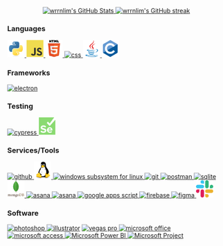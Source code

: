 <p align="center"> 
  <a href="https://github.com/anuraghazra/github-readme-stats">
    <img src="https://github-readme-stats.vercel.app/api?username=wrrnlim&show_icons=true&hide_border=true&bg_color=1b2931&title_color=d2b694&text_color=b2bec6&icon_color=70b6be" alt="wrrnlim's GitHub Stats"/>
  </a>
  <a href="https://github.com/DenverCoder1/github-readme-streak-stats">
    <img src="https://streak-stats.demolab.com/?user=wrrnlim&theme=noctis-minimus&hide_border=true" alt="wrrnlim's GitHub streak"/>
  </a>
</p>

### Languages ###
<a href="https://www.python.org" target="_blank"> <img src="https://raw.githubusercontent.com/devicons/devicon/master/icons/python/python-original.svg" alt="python" width="40" height="40" title="Python"/> </a>
<a href="https://developer.mozilla.org/en-US/docs/Web/JavaScript" target="_blank"> <img src="https://raw.githubusercontent.com/devicons/devicon/master/icons/javascript/javascript-original.svg" alt="javascript" width="40" height="40" title="JavaScript"/> </a>
<a href="https://www.w3.org/html/" target="_blank"> <img src="https://raw.githubusercontent.com/devicons/devicon/master/icons/html5/html5-original-wordmark.svg" alt="html5" width="40" height="40" title="HTML"/> </a> 
<a href="https://www.w3.org/Style/CSS/Overview.en.html" target="_blank"> <img src="https://upload.wikimedia.org/wikipedia/commons/d/d5/CSS3_logo_and_wordmark.svg" alt="css" width="40" height="40" title="CSS"/> </a>
<a href="https://www.java.com" target="_blank"> <img src="https://raw.githubusercontent.com/devicons/devicon/master/icons/java/java-original.svg" alt="java" width="40" height="40" title="Java"/> </a>
<a href="https://www.cprogramming.com/" target="_blank"> <img src="https://raw.githubusercontent.com/devicons/devicon/master/icons/c/c-original.svg" alt="c" width="40" height="40" title="C"/> </a>

### Frameworks ###
<a href="https://www.electronjs.org/" target="_blank"> <img src="https://upload.wikimedia.org/wikipedia/commons/9/91/Electron_Software_Framework_Logo.svg" alt="electron" width="40" height="40" title="Electron JS"/> </a>

### Testing ###
<a href="https://www.cypress.io" target="_blank"> <img src="https://raw.githubusercontent.com/simple-icons/simple-icons/6e46ec1fc23b60c8fd0d2f2ff46db82e16dbd75f/icons/cypress.svg" alt="cypress" width="40" height="40" title="Cypress"/> </a>
<a href="https://www.selenium.dev" target="_blank"> <img src="https://raw.githubusercontent.com/wrrnlim/wrrnlim/main/icons/selenium.svg" alt="selenium" width="40" height="40" title="Selenium"/> </a>

### Services/Tools ###
<a href="https://www.github.com/" target="_blank"> <img src="https://simpleicons.org/icons/github.svg" alt="github" width="40" height="40" title="GitHub"/> </a>
<a href="https://www.linux.org/" target="_blank"> <img src="https://raw.githubusercontent.com/devicons/devicon/master/icons/linux/linux-original.svg" alt="linux" width="40" height="40" title="Linux"/> </a>
<a href="https://docs.microsoft.com/en-us/windows/wsl/about" target="_blank"> <img src="https://upload.wikimedia.org/wikipedia/commons/f/f9/Windows_Terminal_Logo.png" alt="windows subsystem for linux" width="40" height="40" title="Windows Subsystem for Linux (WSL)"/> </a>
<a href="https://git-scm.com/" target="_blank"> <img src="https://www.vectorlogo.zone/logos/git-scm/git-scm-icon.svg" alt="git" width="40" height="40" title="Git"/> </a>
<a href="https://postman.com" target="_blank"> <img src="https://www.vectorlogo.zone/logos/getpostman/getpostman-icon.svg" alt="postman" width="40" height="40" title="Postman"/> </a>
<a href="https://www.sqlite.org/" target="_blank"> <img src="https://www.vectorlogo.zone/logos/sqlite/sqlite-icon.svg" alt="sqlite" width="40" height="40" title="SQLite"/> </a>
<a href="https://www.mongodb.com/" target="_blank"> <img src="https://raw.githubusercontent.com/devicons/devicon/master/icons/mongodb/mongodb-original-wordmark.svg" alt="mongodb" width="40" height="40" title="MongoDB"/> </a>
<a href="https://www.atlassian.com/software/jira" target="_blank"> <img src="https://cdn.icon-icons.com/icons2/2699/PNG/512/atlassian_jira_logo_icon_170511.png" alt="asana" width="40" height="40" title="Jira"/> </a>
<a href="https://asana.com/" target="_blank"> <img src="https://upload.vectorlogo.zone/logos/asana/images/cae029cc-73d9-4b0d-83e2-70893c439061.svg" alt="asana" width="40" height="40" title="Asana"/> </a>
<a href="https://developers.google.com/apps-script" target="_blank"> <img src="https://upload.wikimedia.org/wikipedia/commons/f/f2/Google_Apps_Script.png" alt="google apps script" width="40" height="40" title="Google Apps Script"/> </a>
<a href="https://firebase.google.com/" target="_blank"> <img src="https://www.vectorlogo.zone/logos/firebase/firebase-icon.svg" alt="firebase" width="40" height="40" title="Firebase"/> </a> 
<a href="https://www.figma.com/" target="_blank"> <img src="https://www.vectorlogo.zone/logos/figma/figma-icon.svg" alt="figma" width="40" height="40" title="Figma"/> </a>
<a href="https://slack.com/" target="_blank"> <img src="https://raw.githubusercontent.com/wrrnlim/wrrnlim/main/icons/slack.svg" alt="slack" width="40" height="40" title="Slack"/> </a>

### Software ###
<a href="https://www.photoshop.com/en" target="_blank"> <img src="https://upload.wikimedia.org/wikipedia/commons/a/af/Adobe_Photoshop_CC_icon.svg" alt="photoshop" width="40" height="40" title="Adobe Photoshop"/> </a> 
<a href="https://www.adobe.com/ca/products/illustrator.html" target="_blank"> <img src="https://upload.wikimedia.org/wikipedia/commons/f/fb/Adobe_Illustrator_CC_icon.svg" alt="illustrator" width="40" height="40" title="Adobe Illustrator"/></a> 
<a href="https://www.vegascreativesoftware.com/ca/vegas-pro/" target="_blank"> <img src="https://upload.wikimedia.org/wikipedia/commons/3/39/Vegas_Pro_15.0.png" alt="vegas pro" width="40" height="40" title="VEGAS Pro"/> </a>
<a href="https://office.com" target="_blank"> <img src="https://upload.wikimedia.org/wikipedia/commons/5/5f/Microsoft_Office_logo_%282019%E2%80%93present%29.svg" alt="microsoft office" width="40" height="40" title="Microsoft Office"/> </a>
<a href="https://www.microsoft.com/en-ca/microsoft-365/access" target="_blank"> <img src="https://upload.wikimedia.org/wikipedia/commons/f/f1/Microsoft_Office_Access_%282019-present%29.svg" alt="microsoft access" width="40" height="40" title="Microsoft Access"/> </a>
<a href="https://powerbi.microsoft.com/" target="_blank"> <img src="https://upload.wikimedia.org/wikipedia/en/2/20/Power_BI_logo.svg" alt="Microsoft Power BI" width="40" height="40" title="Microsoft Power BI"/> </a>
<a href="https://www.microsoft.com/en-ca/microsoft-365/project/project-management-software" target="_blank"> <img src="https://upload.wikimedia.org/wikipedia/commons/9/98/Microsoft_Project_%282019%E2%80%93present%29.svg" alt="Microsoft Project" width="40" height="40" title="Microsoft Project"/> </a></p>

<!--
**wrrnlim/wrrnlim** is a ✨ _special_ ✨ repository because its `README.md` (this file) appears on your GitHub profile.

Here are some ideas to get you started:

- 🔭 I’m currently working on ...
- 🌱 I’m currently learning ...
- 👯 I’m looking to collaborate on ...
- 🤔 I’m looking for help with ...
- 💬 Ask me about ...
- 📫 How to reach me: ...
- 😄 Pronouns: ...
- ⚡ Fun fact: ...
-->
